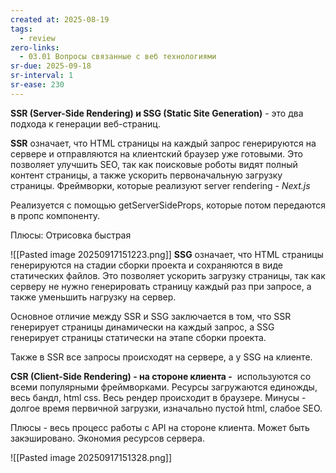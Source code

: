 ```yaml
---
created at: 2025-08-19
tags:
  - review
zero-links:
  - 03.01 Вопросы связанные с веб технологиями
sr-due: 2025-09-18
sr-interval: 1
sr-ease: 230
---
```

**SSR (Server-Side Rendering) и SSG (Static Site Generation)** - это два подхода к генерации веб-страниц.

**SSR** означает, что HTML страницы на каждый запрос генерируются на сервере и отправляются на клиентский браузер уже готовыми. Это позволяет улучшить SEO, так как поисковые роботы видят полный контент страницы, а также ускорить первоначальную загрузку страницы. Фреймворки, которые реализуют server rendering - _Next.js_

Реализуется с помощью getServerSideProps, которые потом передаются в пропс компоненту.

Плюсы: Отрисовка быстрая

![[Pasted image 20250917151223.png]]
**SSG** означает, что HTML страницы генерируются на стадии сборки проекта и сохраняются в виде статических файлов. Это позволяет ускорить загрузку страницы, так как серверу не нужно генерировать страницу каждый раз при запросе, а также уменьшить нагрузку на сервер.

Основное отличие между SSR и SSG заключается в том, что SSR генерирует страницы динамически на каждый запрос, а SSG генерирует страницы статически на этапе сборки проекта.

Также в SSR все запросы происходят на сервере, а у SSG на клиенте.

**CSR (Client-Side Rendering) - на стороне клиента -**  используются со всеми популярными фреймворками. Ресурсы загружаются единожды, весь бандл, html css. Весь рендер происходит в браузере. Минусы - долгое время первичной загрузки, изначально пустой html, слабое SEO.

Плюсы - весь процесс работы с API на стороне клиента. Может быть закэшировано. Экономия ресурсов сервера.

![[Pasted image 20250917151328.png]]